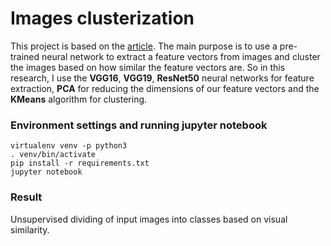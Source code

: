 # Images clusterization

This project is based on the [article](https://towardsdatascience.com/how-to-cluster-images-based-on-visual-similarity-cd6e7209fe34).
The main purpose is to use a pre-trained neural network to extract a feature vectors from images and cluster the images based on how similar the feature vectors are.
So in this research, I use the __VGG16__, __VGG19__, __ResNet50__ neural networks for feature extraction, __PCA__ for reducing the dimensions of our feature vectors and the __KMeans__ algorithm for clustering.

### Environment settings and running jupyter notebook

```
virtualenv venv -p python3
. venv/bin/activate
pip install -r requirements.txt
jupyter notebook
```
### Result 
Unsupervised dividing of input images into classes based on visual similarity.